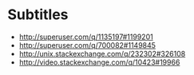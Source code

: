 Subtitles
=======================================
- http://superuser.com/q/1135197#1199201
- http://superuser.com/q/700082#1149845
- http://unix.stackexchange.com/q/232302#326108
- http://video.stackexchange.com/q/10423#19966
